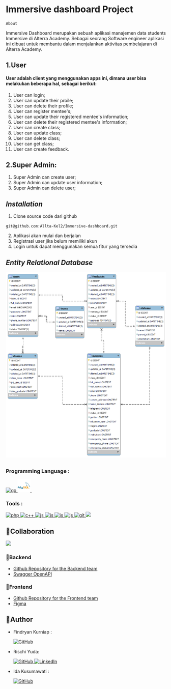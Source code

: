 # Immersive dashboard Project
    
    About
    
Immersive Dashboard merupakan sebuah aplikasi manajemen data students Immersive di Alterra Academy. Sebagai seorang Software engineer aplikasi ini dibuat untuk membantu dalam menjalankan aktivitas pembelajaran di Alterra Academy. 

## 1.User 
#### User adalah client yang menggunakan apps ini, dimana user bisa melakukan beberapa hal, sebagai berikut:
1. User can login;
3. User can update their proile;
4. User can delete their profile;
5. User can register mentee's;
6. User can update their registered mentee's information;
7. User can delete their registered mentee's information;
8. User can create class;
9. User can update class;
9. User can delete class;
10. User can get class;
11. User can create feedback.
## 2.Super Admin:
1. Super Admin can create user;
2. Super Admin can update user information;
3. Super Admin can delete user;

## *Installation*

1. Clone source code dari github
```
git@github.com:Allta-Kel2/Immersive-dashboard.git
```
2. Aplikasi akan mulai dan berjalan
3. Registrasi user jika belum memiliki akun
4. Login untuk dapat menggunakan semua fitur yang tersedia

## *Entity Relational Database*
![contoh](./dokumentasi/ERD.png)
## 
<h3 align="Left">Programming Language :</h3>
<p align="Left"> 
  <a href="https://go.dev/" target="_blank" rel="noreferrer"> 
    <img src="https://raw.githubusercontent.com/jmnote/z-icons/master/svg/go.svg"
      alt="go" width="40" height="40" /> </a> 
  <a href="https://www.mysql.com/" target="_blank" rel="noreferrer">
    <img src="https://github.com/devicons/devicon/blob/master/icons/mysql/mysql-original-wordmark.svg" title="MySQL"  alt="MySQL" width="40" height="40"/>&nbsp;
    </a>
</p>
 
<h3 align="Left">Tools :</h3>
<p align="Left"> 
  <a href="https://aws.amazon.com/" target="_blank" rel="noreferrer">
    <img src="https://logos-world.net/wp-content/uploads/2021/08/Amazon-Web-Services-AWS-Logo-700x394.png"
      alt="php" width="40" height="40" /> </a> 
  <a href="https://postman.com/" target="_blank" rel="noreferrer"> 
    <img src="https://www.vectorlogo.zone/logos/getpostman/getpostman-icon.svg"
      alt="c++" width="40" height="40" /> </a> 
  <a href="https://www.dockere.com/" target="_blank" rel="noreferrer"> 
    <img src="https://www.vectorlogo.zone/logos/docker/docker-official.svg"
      alt="js" width="40" height="40" /> </a> 
  <a href="https://www.ubuntu.com/" target="_blank" rel="noreferrer"> 
    <img src="https://www.vectorlogo.zone/logos/ubuntu/ubuntu-icon.svg"
      alt="js" width="40" height="40" /> </a>
  <a href="https://www.swagger.com/" target="_blank" rel="noreferrer"> 
    <img src="https://vectorwiki.com/images/v21Kn__swaggerhub.svg"
      alt="js" width="40" height="40" /> </a>
  <a href="https://www.jwt.io/" target="_blank" rel="noreferrer"> 
    <img src="https://vectorwiki.com/images/yEsJ6__jwt-io-json-web-token.svg"
      alt="js" width="40" height="40" /> </a>
  <a href="https://github.com/" target="_blank" rel="noreferrer">
    <img src="https://cdn.jsdelivr.net/gh/devicons/devicon/icons/git/git-original.svg" 
      alt="git" width="45" height="45"/> </a> 
  <a href="https://skillicons.dev">
    <img src="https://skillicons.dev/icons?i=vscode&perline=3" />
  </a>
 </p>

 
## 🤝Collaboration

<a href="https://discord.com/"><img src="https://skillicons.dev/icons?i=discord&perline=3" />
  </a>

### 🧰Backend

- [Github Repository for the Backend team](https://github.com/Allta-Kel2/Immersive-dashboard)
- [Swagger OpenAPI](https://app.swaggerhub.com/apis/Rischiyuda/manajemen/1.0.0#/)

### 🧰Frontend

- [Github Repository for the Frontend team](https://github.com/Allta-Kel2/FE---Group2Project)
- [Figma]( https://www.figma.com/file/dD5WLv2SLVC6nHrBxihVIg/Group-Project-2-UI?node-id=0%3A1&t=kFFpGwFa9jFQNspz-1)

## 🤖Author

- Findryan Kurniap :

  [![GitHub](https://img.shields.io/badge/-Findryan-black?style=for-the-badge&logo=github&logoColor=white)]([https://github.com/Findryankp)
- Rischi Yuda:

  [![GitHub](https://img.shields.io/badge/-Rischiyuda-black?style=for-the-badge&logo=github&logoColor=white) 
  ![LinkedIn](https://img.shields.io/badge/-RischiYuda-blue?style=for-the-badge&logo=linkedin&logoColor=white)](https://www.linkedin.com/in/rischi-yuda-ryo17/)

- Ida Kusumawati :

  [![GitHub](https://img.shields.io/badge/-Idakusumawati-black?style=for-the-badge&logo=github&logoColor=white)]([https://github.com/kocwng)
